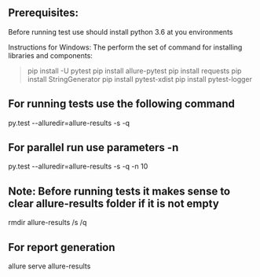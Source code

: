 ## Prerequisites:
Before running test use should install python 3.6 at you environments

Instructions for Windows:
The perform the set of command for installing libraries and components:
> pip install -U pytest
> pip install allure-pytest
> pip install requests
> pip install StringGenerator
> pip install pytest-xdist
> pip install pytest-logger

## For running tests use the following command
py.test --alluredir=allure-results -s -q

## For parallel run use parameters -n
py.test --alluredir=allure-results -s -q -n 10

## Note: Before running tests it makes sense to clear allure-results folder if it is not empty
rmdir allure-results /s /q

## For report generation
allure serve allure-results

